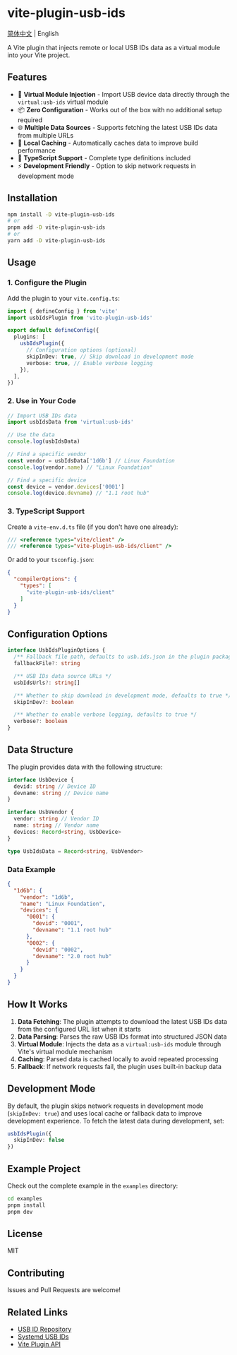 # vite-plugin-usb-ids

[简体中文](./README_zh.md) | English

A Vite plugin that injects remote or local USB IDs data as a virtual module into your Vite project.

## Features

- 🚀 **Virtual Module Injection** - Import USB device data directly through the `virtual:usb-ids` virtual module
- 📦 **Zero Configuration** - Works out of the box with no additional setup required
- 🌐 **Multiple Data Sources** - Supports fetching the latest USB IDs data from multiple URLs
- 💾 **Local Caching** - Automatically caches data to improve build performance
- 🔧 **TypeScript Support** - Complete type definitions included
- ⚡ **Development Friendly** - Option to skip network requests in development mode

## Installation

```bash
npm install -D vite-plugin-usb-ids
# or
pnpm add -D vite-plugin-usb-ids
# or
yarn add -D vite-plugin-usb-ids
```

## Usage

### 1. Configure the Plugin

Add the plugin to your `vite.config.ts`:

```typescript
import { defineConfig } from 'vite'
import usbIdsPlugin from 'vite-plugin-usb-ids'

export default defineConfig({
  plugins: [
    usbIdsPlugin({
      // Configuration options (optional)
      skipInDev: true, // Skip download in development mode
      verbose: true, // Enable verbose logging
    }),
  ],
})
```

### 2. Use in Your Code

```typescript
// Import USB IDs data
import usbIdsData from 'virtual:usb-ids'

// Use the data
console.log(usbIdsData)

// Find a specific vendor
const vendor = usbIdsData['1d6b'] // Linux Foundation
console.log(vendor.name) // "Linux Foundation"

// Find a specific device
const device = vendor.devices['0001']
console.log(device.devname) // "1.1 root hub"
```

### 3. TypeScript Support

Create a `vite-env.d.ts` file (if you don't have one already):

```typescript
/// <reference types="vite/client" />
/// <reference types="vite-plugin-usb-ids/client" />
```

Or add to your `tsconfig.json`:
```json
{
  "compilerOptions": {
    "types": [
      "vite-plugin-usb-ids/client"
    ]
  }
}
```

## Configuration Options

```typescript
interface UsbIdsPluginOptions {
  /** Fallback file path, defaults to usb.ids.json in the plugin package */
  fallbackFile?: string

  /** USB IDs data source URLs */
  usbIdsUrls?: string[]

  /** Whether to skip download in development mode, defaults to true */
  skipInDev?: boolean

  /** Whether to enable verbose logging, defaults to true */
  verbose?: boolean
}
```

## Data Structure

The plugin provides data with the following structure:

```typescript
interface UsbDevice {
  devid: string // Device ID
  devname: string // Device name
}

interface UsbVendor {
  vendor: string // Vendor ID
  name: string // Vendor name
  devices: Record<string, UsbDevice>
}

type UsbIdsData = Record<string, UsbVendor>
```

### Data Example

```json
{
  "1d6b": {
    "vendor": "1d6b",
    "name": "Linux Foundation",
    "devices": {
      "0001": {
        "devid": "0001",
        "devname": "1.1 root hub"
      },
      "0002": {
        "devid": "0002",
        "devname": "2.0 root hub"
      }
    }
  }
}
```

## How It Works

1. **Data Fetching**: The plugin attempts to download the latest USB IDs data from the configured URL list when it starts
2. **Data Parsing**: Parses the raw USB IDs format into structured JSON data
3. **Virtual Module**: Injects the data as a `virtual:usb-ids` module through Vite's virtual module mechanism
4. **Caching**: Parsed data is cached locally to avoid repeated processing
5. **Fallback**: If network requests fail, the plugin uses built-in backup data

## Development Mode

By default, the plugin skips network requests in development mode (`skipInDev: true`) and uses local cache or fallback data to improve development experience. To fetch the latest data during development, set:

```typescript
usbIdsPlugin({
  skipInDev: false
})
```

## Example Project

Check out the complete example in the `examples` directory:

```bash
cd examples
pnpm install
pnpm dev
```

## License

MIT

## Contributing

Issues and Pull Requests are welcome!

## Related Links

- [USB ID Repository](http://www.linux-usb.org/usb-ids.html)
- [Systemd USB IDs](https://github.com/systemd/systemd/blob/main/hwdb.d/usb.ids)
- [Vite Plugin API](https://vitejs.dev/guide/api-plugin.html)
